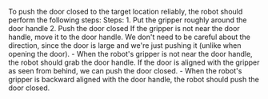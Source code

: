 To push the door closed to the target location reliably, the robot should perform the following steps:
    Steps: 1. Put the gripper roughly around the door handle 2. Push the door closed
    If the gripper is not near the door handle, move it to the door handle. We don't need to be careful about the direction, since the door is large and we're just pushing it (unlike when opening the door).
    - When the robot's gripper is not near the door handle, the robot should grab the door handle.
    If the door is aligned with the gripper as seen from behind, we can push the door closed.
    - When the robot's gripper is backward aligned with the door handle, the robot should push the door closed.